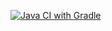 [![Java CI with Gradle](https://github.com/wbposha/patterns1/actions/workflows/gradle.yml/badge.svg)](https://github.com/wbposha/patterns1/actions/workflows/gradle.yml)

